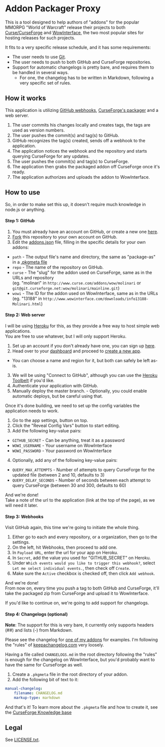 # Addon Packager Proxy

This is a tool designed to help authors of "addons" for the popular MMORPG "World of Warcraft" release their projects to both [Curse/CurseForge](http://www.curseforge.com/) and [WowInterface](http://wowinterface.com/community.php), the two most popular sites for hosting releases for such projects.

It fits to a very specific release schedule, and it has some requirements:

- The user needs to use [Git](http://www.git-scm.com/).
- The user needs to push to both GitHub and CurseForge repositories.
- Support for automatic changelogs is pretty bare, and requires them to be handled in several ways.
	- For one, the changelog has to be written in Markdown, following a very specific set of rules.

## How it works

This application is utilizing [GitHub webhooks](https://developer.github.com/webhooks/), [CurseForge's packager](http://www.curseforge.com/wiki/projects/packaging-an-addon/) and a web server.

1. The user commits his changes locally and creates tags, the tags are used as version numbers.
2. The user pushes the commit(s) and tag(s) to GitHub.
3. GitHub recognizes the tag(s) created, sends off a webhook to the application.
4. The application notices the webhook and the repository and starts querying CurseForge for any updates.
5. The user pushes the commit(s) and tag(s) to CurseForge.
6. The application then grabs the packaged addon off CurseForge once it's ready.
7. The application authorizes and uploads the addon to WowInterface.

## How to use

So, in order to make set this up, it doesn't require much knowledge in node.js or anything.

#### Step 1: GitHub

1. You must already have an account on GitHub, or create a new one [here](https://github.com/join).
2. [Fork](https://github.com/p3lim/addon-packager-proxy/fork) this repository to your own account on GitHub.
3. Edit the [addons.json](https://github.com/p3lim/addon-packager-proxy/blob/master/addons.json) file, filling in the specific details for your own addons:
  - `path` - The output file's name and directory, the same as "package-as" in a [.pkgmeta file](http://www.curseforge.com/wiki/projects/pkgmeta-file/#w-changing-the-package-name)
  - `repo` - The name of the repository on GitHub.
  - `curse` - The "slug" for the addon used on CurseForge, same as in the URLs and repository  
    (eg. "molinari" in `http://www.curse.com/addons/wow/molinari` or `git@git.curseforge.net:wow/molinari/mainline.git`)
  - `wowi` - The ID for the addon used on WowInterface, same as in the URLs  
    (eg. "13188" in `http://www.wowinterface.com/downloads/info13188-Molinari.html`)

#### Step 2: Web server

I will be using [Heroku](https://www.heroku.com/) for this, as they provide a free way to host simple web applications.  
You are free to use whatever, but I will only support Heroku.

1. Set up an account if you don't already have one, you can sign up [here](https://signup.heroku.com/www-home-top).
2. Head over to your [dashboard](https://dashboard.heroku.com/apps) and proceed to [create a new app](https://dashboard.heroku.com/new).
  - You can choose a name and region for it, but both can safely be left as-is.
3. We will be using "Connect to GitHub", although you can use the [Heroku Toolbelt](https://toolbelt.heroku.com/) if you'd like.
  1. Authenticate your application with GitHub.
  2. Manually deploy the master branch.
    - Optionally, you could enable automatic deploys, but be careful using that.

Once it's done building, we need to set up the config variables the application needs to work.

1. Go to the app settings, button on top.
2. Click the "Reveal Config Vars" button to start editing.
3. Add the following key-value pairs:
  - `GITHUB_SECRET` - Can be anything, treat it as a password
  - `WOWI_USERNAME` - Your username on WowInterface
  - `WOWI_PASSWORD` - Your password on WowInterface
4. Optionally, add any of the following key-value pairs:
  - `QUERY_MAX_ATTEMPTS` - Number of attempts to query CurseForge for the updated file (between 2 and 10, defaults to 3)
  - `QUERY_DELAY_SECONDS` - Number of seconds between each attempt to query CurseForge (between 30 and 300, defaults to 60)

And we're done!  
Take a note of the url to the application (link at the top of the page), as we will need it later.

#### Step 3: Webhooks

Visit GitHub again, this time we're going to initiate the whole thing.  

1. Either go to each and every repository, or a organization, then go to the settings.
2. On the left, hit Webhooks, then proceed to add one.
3. In `Payload URL`, enter the url for your app on Heroku.
4. In `Secret`, add the value you used for "GITHUB_SECRET" on Heroku.
5. Under `Which events would you like to trigger this webhook?`, select `Let me select individual events.`, then check off `Create`.
6. Make sure the `Active` checkbox is checked off, then click `Add webhook`.

And we're done!  
From now on, every time you push a tag to both GitHub and CurseForge, it'll take the packaged zip from CurseForge and upload it to WowInterface.

If you'd like to continue on, we're going to add support for changelogs.

#### Step 4: Changelogs (optional)

**Note**: The support for this is very bare, it currently only supports headers (\#\#) and lists (\-) from Markdown.  

Please see the changelog for [one of my addons](https://github.com/p3lim-wow/Molinari/blob/60000.35-Release/CHANGELOG.md) for examples.
I'm following the "rules" of [keepachangelog.com](http://keepachangelog.com/) very loosely.

Having a file called `CHANGELOGS.md` in the root directory following the "rules" is enough for the changelog on WowInterface, but you'd probably want to have the same for CurseForge as well.

1. Create a `.pkgmeta` file in the root directory of your addon.
2. Add the following bit of text to it:
```YAML
manual-changelog:
    filename: CHANGELOG.md
    markup-type: markdown
```

And that's it! To learn more about the `.pkgmeta` file and how to create it, see the [CurseForge Knowledge base](http://wow.curseforge.com/wiki/projects/pkgmeta-file/)

## Legal

See [LICENSE.txt](https://github.com/p3lim/addon-packager-proxy).
